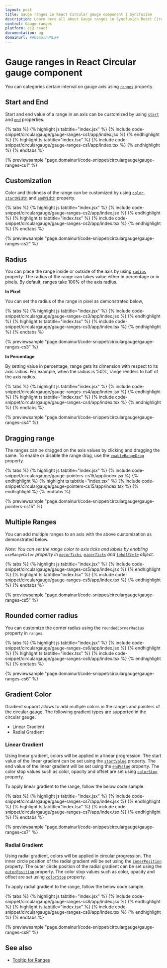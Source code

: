 ```yaml
---
layout: post
title: Gauge ranges in React Circular gauge component | Syncfusion
description: Learn here all about Gauge ranges in Syncfusion React Circular gauge component of Syncfusion Essential JS 2 and more.
control: Gauge ranges 
platform: ej2-react
documentation: ug
domainurl: ##DomainURL##
---
```



# Gauge ranges in React Circular gauge component

You can categories certain interval on gauge axis using [`ranges`](https://ej2.syncfusion.com/react/documentation/api/circular-gauge/range/#properties) property.

## Start and End

Start and end value of a range in an axis can be customized by using [`start`](https://ej2.syncfusion.com/react/documentation/api/circular-gauge/range/#start-number) and [`end`](https://ej2.syncfusion.com/react/documentation/api/circular-gauge/range/#end-number) properties.

{% tabs %}
{% highlight js tabtitle="index.jsx" %}
{% include code-snippet/circulargauge/gauge-ranges-cs1/app/index.jsx %}
{% endhighlight %}
{% highlight ts tabtitle="index.tsx" %}
{% include code-snippet/circulargauge/gauge-ranges-cs1/app/index.tsx %}
{% endhighlight %}
{% endtabs %}

 {% previewsample "page.domainurl/code-snippet/circulargauge/gauge-ranges-cs1" %}

## Customization

Color and thickness of the range can be customized by using [`color`](https://ej2.syncfusion.com/react/documentation/api/circular-gauge/range/#color-string),
[`startWidth`](https://ej2.syncfusion.com/react/documentation/api/circular-gauge/range/#startwidth-number) and [`endWidth`](https://ej2.syncfusion.com/react/documentation/api/circular-gauge/range/#endwidth-number) property.

{% tabs %}
{% highlight js tabtitle="index.jsx" %}
{% include code-snippet/circulargauge/gauge-ranges-cs2/app/index.jsx %}
{% endhighlight %}
{% highlight ts tabtitle="index.tsx" %}
{% include code-snippet/circulargauge/gauge-ranges-cs2/app/index.tsx %}
{% endhighlight %}
{% endtabs %}

 {% previewsample "page.domainurl/code-snippet/circulargauge/gauge-ranges-cs2" %}

<!-- markdownlint-disable MD036 -->

## Radius

You can place the range inside or outside of the axis by using [`radius`](https://ej2.syncfusion.com/react/documentation/api/circular-gauge/range/#radius-string) property. The radius of the range can takes value either in percentage or in pixels. By default, ranges take 100% of the axis radius.

**In Pixel**

You can set the radius of the range in pixel as demonstrated below,

{% tabs %}
{% highlight js tabtitle="index.jsx" %}
{% include code-snippet/circulargauge/gauge-ranges-cs3/app/index.jsx %}
{% endhighlight %}
{% highlight ts tabtitle="index.tsx" %}
{% include code-snippet/circulargauge/gauge-ranges-cs3/app/index.tsx %}
{% endhighlight %}
{% endtabs %}

 {% previewsample "page.domainurl/code-snippet/circulargauge/gauge-ranges-cs3" %}

<!-- markdownlint-disable MD036 -->

**In Percentage**

By setting value in percentage, range gets its dimension with respect to its axis radius. For example, when the radius is ‘50%’, range renders to half of the axis radius.

{% tabs %}
{% highlight js tabtitle="index.jsx" %}
{% include code-snippet/circulargauge/gauge-ranges-cs4/app/index.jsx %}
{% endhighlight %}
{% highlight ts tabtitle="index.tsx" %}
{% include code-snippet/circulargauge/gauge-ranges-cs4/app/index.tsx %}
{% endhighlight %}
{% endtabs %}

 {% previewsample "page.domainurl/code-snippet/circulargauge/gauge-ranges-cs4" %}

## Dragging range

The ranges can be dragged on the axis values by clicking and dragging the same. To enable or disable the range drag, use the [`enableRangeDrag`](https://ej2.syncfusion.com/react/documentation/api/circular-gauge/circularGaugeModel/#enablerangedrag) property.

{% tabs %}
{% highlight js tabtitle="index.jsx" %}
{% include code-snippet/circulargauge/gauge-pointers-cs15/app/index.jsx %}
{% endhighlight %}
{% highlight ts tabtitle="index.tsx" %}
{% include code-snippet/circulargauge/gauge-pointers-cs15/app/index.tsx %}
{% endhighlight %}
{% endtabs %}

 {% previewsample "page.domainurl/code-snippet/circulargauge/gauge-pointers-cs15" %}

## Multiple Ranges

You can add multiple ranges to an axis with the above customization as demonstrated below.

*Note: You can set the range color to axis ticks and labels by enabling `useRangeColor` property in [`majorTicks`](https://ej2.syncfusion.com/react/documentation/api/circular-gauge/tick/), [`minorTicks`](https://ej2.syncfusion.com/react/documentation/api/circular-gauge/tick/) and [`labelStyle`](https://ej2.syncfusion.com/react/documentation/api/circular-gauge/label/) object.*

{% tabs %}
{% highlight js tabtitle="index.jsx" %}
{% include code-snippet/circulargauge/gauge-ranges-cs5/app/index.jsx %}
{% endhighlight %}
{% highlight ts tabtitle="index.tsx" %}
{% include code-snippet/circulargauge/gauge-ranges-cs5/app/index.tsx %}
{% endhighlight %}
{% endtabs %}

 {% previewsample "page.domainurl/code-snippet/circulargauge/gauge-ranges-cs5" %}

## Rounded corner radius

You can customize the corner radius using the `roundedCornerRadius` property in `ranges`.

{% tabs %}
{% highlight js tabtitle="index.jsx" %}
{% include code-snippet/circulargauge/gauge-ranges-cs6/app/index.jsx %}
{% endhighlight %}
{% highlight ts tabtitle="index.tsx" %}
{% include code-snippet/circulargauge/gauge-ranges-cs6/app/index.tsx %}
{% endhighlight %}
{% endtabs %}

 {% previewsample "page.domainurl/code-snippet/circulargauge/gauge-ranges-cs6" %}

## Gradient Color

Gradient support allows to add multiple colors in the ranges and pointers of the circular gauge. The following gradient types are supported in the circular gauge.

* Linear Gradient
* Radial Gradient

### Linear Gradient

Using linear gradient, colors will be applied in a linear progression. The start value of the linear gradient can be set using the [`startValue`](https://ej2.syncfusion.com/react/documentation/api/circular-gauge/linearGradient/#startvalue) property. The end value of the linear gradient will be set using the [`endValue`](https://ej2.syncfusion.com/react/documentation/api/circular-gauge/linearGradient/#endvalue) property. The color stop values such as color, opacity and offset are set using [`colorStop`](https://ej2.syncfusion.com/react/documentation/api/circular-gauge/linearGradient/#colorstop) property.

To apply linear gradient to the range, follow the below code sample.

{% tabs %}
{% highlight js tabtitle="index.jsx" %}
{% include code-snippet/circulargauge/gauge-ranges-cs7/app/index.jsx %}
{% endhighlight %}
{% highlight ts tabtitle="index.tsx" %}
{% include code-snippet/circulargauge/gauge-ranges-cs7/app/index.tsx %}
{% endhighlight %}
{% endtabs %}

 {% previewsample "page.domainurl/code-snippet/circulargauge/gauge-ranges-cs7" %}

### Radial Gradient

Using radial gradient, colors will be applied in circular progression. The inner circle position of the radial gradient will be set using the [`innerPosition`](https://ej2.syncfusion.com/react/documentation/api/circular-gauge/radialGradient/#innerposition) property. The outer circle position of the radial gradient can be set using the [`outerPosition`](https://ej2.syncfusion.com/react/documentation/api/circular-gauge/radialGradient/#outerposition) property. The color stop values such as color, opacity and offset are set using [`colorStop`](https://ej2.syncfusion.com/react/documentation/api/circular-gauge/radialGradient/#colorstop) property.

To apply radial gradient to the range, follow the below code sample.

{% tabs %}
{% highlight js tabtitle="index.jsx" %}
{% include code-snippet/circulargauge/gauge-ranges-cs8/app/index.jsx %}
{% endhighlight %}
{% highlight ts tabtitle="index.tsx" %}
{% include code-snippet/circulargauge/gauge-ranges-cs8/app/index.tsx %}
{% endhighlight %}
{% endtabs %}

 {% previewsample "page.domainurl/code-snippet/circulargauge/gauge-ranges-cs8" %}

## See also

* [Tooltip for Ranges](https://ej2.syncfusion.com/documentation/circular-gauge/gauge-user-interaction/tooltip-for-ranges-and-annotations/)
